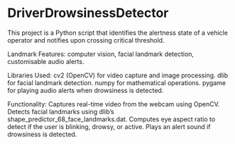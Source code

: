 # DriverDrowsinessDetector
This project is a Python script that identifies the alertness state of a vehicle operator and notifies upon crossing critical threshold.

Landmark Features: computer vision, facial landmark detection, customisable audio alerts.

Libraries Used:
cv2 (OpenCV) for video capture and image processing.
dlib for facial landmark detection.
numpy for mathematical operations.
pygame for playing audio alerts when drowsiness is detected.

Functionality:
Captures real-time video from the webcam using OpenCV.
Detects facial landmarks using dlib’s shape_predictor_68_face_landmarks.dat.
Computes eye aspect ratio to detect if the user is blinking, drowsy, or active.
Plays an alert sound if drowsiness is detected.
